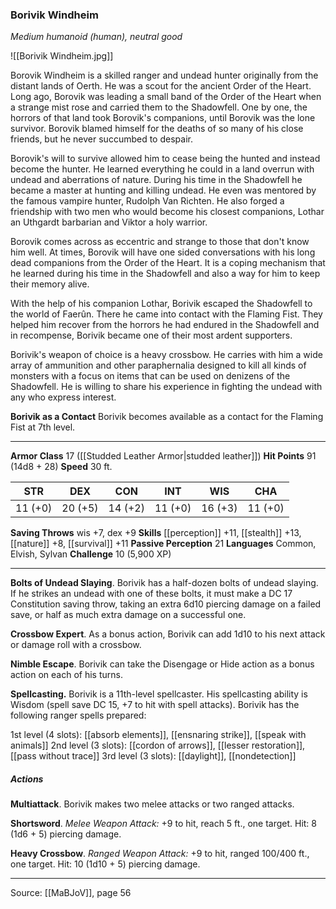 ### Borivik Windheim
_Medium humanoid (human), neutral good_

![[Borivik Windheim.jpg]]

Borovik Windheim is a skilled ranger and undead hunter originally from the distant lands of Oerth. He was a scout for the ancient Order of the Heart. Long ago, Borovik was leading a small band of the Order of the Heart when a strange mist rose and carried them to the Shadowfell. One by one, the horrors of that land took Borovik's companions, until Borovik was the lone survivor. Borovik blamed himself for the deaths of so many of his close friends, but he never succumbed to despair.

Borovik's will to survive allowed him to cease being the hunted and instead become the hunter. He learned everything he could in a land overrun with undead and aberrations of nature. During his time in the Shadowfell he became a master at hunting and killing undead. He even was mentored by the famous vampire hunter, Rudolph Van Richten. He also forged a friendship with two men who would become his closest companions, Lothar an Uthgardt barbarian and Viktor a holy warrior.

Borovik comes across as eccentric and strange to those that don't know him well. At times, Borovik will have one sided conversations with his long dead companions from the Order of the Heart. It is a coping mechanism that he learned during his time in the Shadowfell and also a way for him to keep their memory alive.

With the help of his companion Lothar, Borivik escaped the Shadowfell to the world of Faerûn. There he came into contact with the Flaming Fist. They helped him recover from the horrors he had endured in the Shadowfell and in recompense, Borivik became one of their most ardent supporters.

Borivik's weapon of choice is a heavy crossbow. He carries with him a wide array of ammunition and other paraphernalia designed to kill all kinds of monsters with a focus on items that can be used on denizens of the Shadowfell. He is willing to share his experience in fighting the undead with any who express interest.

**Borivik as a Contact** Borivik becomes available as a contact for the Flaming Fist at 7th level.






---

**Armor Class** 17 ([[Studded Leather Armor|studded leather]])
**Hit Points** 91 (14d8 + 28)
**Speed** 30 ft.

| STR     | DEX     | CON     | INT     | WIS     | CHA     |
|---------|---------|---------|---------|---------|---------|
| 11 (+0) | 20 (+5) | 14 (+2) | 11 (+0) | 16 (+3) | 11 (+0) |

**Saving Throws** wis +7, dex +9
**Skills** [[perception]] +11, [[stealth]] +13, [[nature]] +8, [[survival]] +11
**Passive Perception** 21
**Languages** Common, Elvish, Sylvan
**Challenge** 10 (5,900 XP)

---

**Bolts of Undead Slaying**. Borivik has a half-dozen bolts of undead slaying. If he strikes an undead with one of these bolts, it must make a DC 17 Constitution saving throw, taking an extra 6d10 piercing damage on a failed save, or half as much extra damage on a successful one.

**Crossbow Expert**. As a bonus action, Borivik can add 1d10 to his next attack or damage roll with a crossbow.

**Nimble Escape**. Borivik can take the Disengage or Hide action as a bonus action on each of his turns.

**Spellcasting.** Borivik is a 11th-level spellcaster. His spellcasting ability is Wisdom (spell save DC 15, +7 to hit with spell attacks). Borivik has the following ranger spells prepared:

1st level (4 slots): [[absorb elements]], [[ensnaring strike]], [[speak with animals]]
2nd level (3 slots): [[cordon of arrows]], [[lesser restoration]], [[pass without trace]]
3rd level (3 slots): [[daylight]], [[nondetection]]

##### Actions
**Multiattack**. Borivik makes two melee attacks or two ranged attacks.

**Shortsword**. _Melee Weapon Attack:_ +9 to hit, reach 5 ft., one target. Hit: 8 (1d6 + 5) piercing damage.

**Heavy Crossbow**. _Ranged Weapon Attack:_ +9 to hit, ranged 100/400 ft., one target. Hit: 10 (1d10 + 5) piercing damage.


---

Source: [[MaBJoV]], page 56